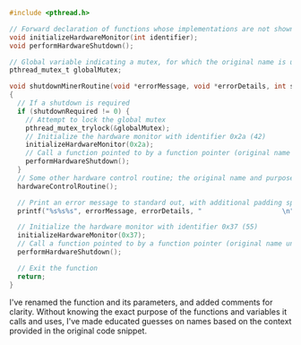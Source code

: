 ```c
#include <pthread.h>

// Forward declaration of functions whose implementations are not shown
void initializeHardwareMonitor(int identifier);
void performHardwareShutdown();

// Global variable indicating a mutex, for which the original name is unknown
pthread_mutex_t globalMutex;

void shutdownMinerRoutine(void *errorMessage, void *errorDetails, int shutdownRequired)
{
  // If a shutdown is required
  if (shutdownRequired != 0) {
    // Attempt to lock the global mutex
    pthread_mutex_trylock(&globalMutex);
    // Initialize the hardware monitor with identifier 0x2a (42)
    initializeHardwareMonitor(0x2a);
    // Call a function pointed to by a function pointer (original name unknown)
    performHardwareShutdown();
  }
  // Some other hardware control routine; the original name and purpose are not provided
  hardwareControlRoutine();

  // Print an error message to standard out, with additional padding spaces
  printf("%s%s%s", errorMessage, errorDetails, "                    \n");

  // Initialize the hardware monitor with identifier 0x37 (55)
  initializeHardwareMonitor(0x37);
  // Call a function pointed to by a function pointer (original name unknown)
  performHardwareShutdown();

  // Exit the function
  return;
}
```

I've renamed the function and its parameters, and added comments for clarity. Without knowing the exact purpose of the functions and variables it calls and uses, I've made educated guesses on names based on the context provided in the original code snippet.